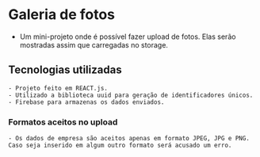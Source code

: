 # Galeria de fotos

- Um mini-projeto onde é possível fazer upload de fotos. Elas serão mostradas assim que carregadas no storage.

## Tecnologias utilizadas

    - Projeto feito em REACT.js.
    - Utilizado a biblioteca uuid para geração de identificadores únicos.
    - Firebase para armazenas os dados enviados.

### Formatos aceitos no upload

    - Os dados de empresa são aceitos apenas em formato JPEG, JPG e PNG. Caso seja inserido em algum outro formato será acusado um erro.
